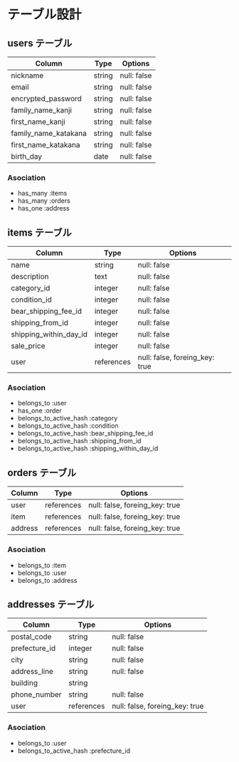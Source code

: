 # テーブル設計

## users テーブル

| Column                | Type    | Options     |
| --------------------- | ------- | ----------- |
| nickname              | string  | null: false |
| email                 | string  | null: false |
| encrypted_password    | string  | null: false |
| family_name_kanji     | string  | null: false |
| first_name_kanji      | string  | null: false |
| family_name_katakana  | string  | null: false |
| first_name_katakana   | string  | null: false |
| birth_day             | date    | null: false |

### Asociation
- has_many :items
- has_many :orders
- has_one :address

## items テーブル

| Column                  | Type       | Options                        |
| ----------------------- | ---------- | ------------------------------ |
| name                    | string     | null: false                    |
| description             | text       | null: false                    |
| category_id             | integer    | null: false                    |
| condition_id            | integer    | null: false                    |
| bear_shipping_fee_id    | integer    | null: false                    | 
| shipping_from_id        | integer    | null: false                    | 
| shipping_within_day_id  | integer    | null: false                    | 
| sale_price              | integer    | null: false                    |
| user                    | references | null: false, foreing_key: true |

### Asociation
- belongs_to :user
- has_one :order
- belongs_to_active_hash :category
- belongs_to_active_hash :condition
- belongs_to_active_hash :bear_shipping_fee_id
- belongs_to_active_hash :shipping_from_id
- belongs_to_active_hash :shipping_within_day_id


## orders テーブル

| Column           | Type       | Options                        |
| ---------------- | ---------- |------------------------------- | 
| user             | references | null: false, foreing_key: true |
| item             | references | null: false, foreing_key: true |
| address          | references | null: false, foreing_key: true |

### Asociation
- belongs_to :item
- belongs_to :user
- belongs_to :address


## addresses テーブル

| Column        | Type       | Options                        |
| ------------  | -------    | -----------                    |
| postal_code   | string     | null: false                    |
| prefecture_id | integer    | null: false                    |
| city          | string     | null: false                    |
| address_line  | string     | null: false                    |
| building      | string     |                                |
| phone_number  | string     | null: false                    |
| user          | references | null: false, foreing_key: true |

### Asociation
- belongs_to :user
- belongs_to_active_hash :prefecture_id
